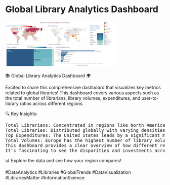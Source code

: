 # Global Library Analytics Dashboard

<img src="https://github.com/Mohamed-Tamer-1/Data-Analysis/blob/main/Global%20Library%20Analytics%20Dashboard/Global%20Library%20Analytics%20Dashboard.png" width="350">

📚 Global Library Analytics Dashboard 🌍

Excited to share this comprehensive dashboard that visualizes key metrics related to global libraries! This dashboard covers various aspects such as the total number of librarians, library volumes, expenditures, and user-to-library ratios across different regions.

🔍 Key Insights:

<pre>
Total Librarians: Concentrated in regions like North America and Europe.
Total Libraries: Distributed globally with varying densities.
Top Expenditures: The United States leads by a significant margin in library expenditures, followed by the United Kingdom and Canada.
Total Volumes: Europe has the highest number of library volumes, showcasing its extensive library network.
This dashboard provides a clear overview of how different regions invest in and utilize their library resources. 
It's fascinating to see the disparities and investments across the globe, highlighting the importance of libraries as pillars of knowledge and culture.
</pre>
  
📊 Explore the data and see how your region compares!

#DataAnalytics #Libraries #GlobalTrends #DataVisualization #LibrariesMatter #InformationScience
